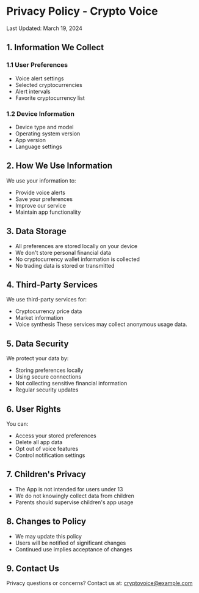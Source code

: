 # Privacy Policy - Crypto Voice

Last Updated: March 19, 2024

## 1. Information We Collect
### 1.1 User Preferences
- Voice alert settings
- Selected cryptocurrencies
- Alert intervals
- Favorite cryptocurrency list

### 1.2 Device Information
- Device type and model
- Operating system version
- App version
- Language settings

## 2. How We Use Information
We use your information to:
- Provide voice alerts
- Save your preferences
- Improve our service
- Maintain app functionality

## 3. Data Storage
- All preferences are stored locally on your device
- We don't store personal financial data
- No cryptocurrency wallet information is collected
- No trading data is stored or transmitted

## 4. Third-Party Services
We use third-party services for:
- Cryptocurrency price data
- Market information
- Voice synthesis
These services may collect anonymous usage data.

## 5. Data Security
We protect your data by:
- Storing preferences locally
- Using secure connections
- Not collecting sensitive financial information
- Regular security updates

## 6. User Rights
You can:
- Access your stored preferences
- Delete all app data
- Opt out of voice features
- Control notification settings

## 7. Children's Privacy
- The App is not intended for users under 13
- We do not knowingly collect data from children
- Parents should supervise children's app usage

## 8. Changes to Policy
- We may update this policy
- Users will be notified of significant changes
- Continued use implies acceptance of changes

## 9. Contact Us
Privacy questions or concerns? Contact us at:
cryptovoice@example.com
